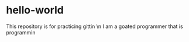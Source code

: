 # hello-world
This repository is for practicing gittin \n
I am a goated programmer that is programmin
